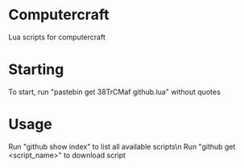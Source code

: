 # Computercraft
Lua scripts for computercraft

# Starting
To start, run "pastebin get 38TrCMaf github.lua" without quotes

# Usage
Run "github show index" to list all available scripts\n
Run "github get <script_name>" to download script
